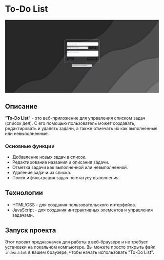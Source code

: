 # To-Do List

![Скриншот приложения](./img/todo.png)

## Описание

"**To-Do List**" - это веб-приложение для управления списком задач (список дел). С его помощью пользователь может создавать, редактировать и удалять задачи, а также отмечать их как выполненные или невыполненные.

### Основные функции

- Добавление новых задач в список.
- Редактирование названия и описания задачи.
- Отметка задачи как выполненной или невыполненной.
- Удаление задачи из списка.
- Поиск и фильтрация задач по статусу выполнения.

## Технологии

- HTML/CSS - для создания пользовательского интерфейса.
- JavaScript - для создания интерактивных элементов и управления задачами.


## Запуск проекта

Этот проект предназначен для работы в веб-браузере и не требует установки на локальном компьютере. Вы можете просто открыть файл `index.html` в вашем браузере, чтобы начать использовать "To-Do List".

